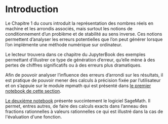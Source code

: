 # Introduction

Le Chapitre 1 du cours introduit la représentation des nombres réels en machine et les arrondis associés, mais surtout les notions de conditionnement d’un problème et de stabilité au sens inverse. Ces notions permettent d’analyser les erreurs potentielles que l’on peut générer lorsque l’on implémente une méthode numérique sur ordinateur.

Le lecteur trouvera dans ce chapitre du JupyterBook des exemples permettant d’illustrer ce type de génération d’erreur, qu’elle mène à des pertes de chiffres significatifs ou à des erreurs plus dramatiques. 

Afin de pouvoir analyser l’influence des erreurs d’arrondi sur les résultats, il est pratique de pouvoir mener des calculs à précision fixée par l’utilisateur et on s’appuie sur le module mpmath qui est présenté dans [le premier notebook de cette section](./mpmath.ipynb). 

[Le deuxième notebook](sagemath_rump.ipynb) présente succintement le logiciel SageMath. Il permet, entres autres, de faire des calculs exacts dans l’anneau des fractions rationnelles à valeurs rationnelles ce qui est illustré dans la cas de l'évaluation d'une fonction. 
